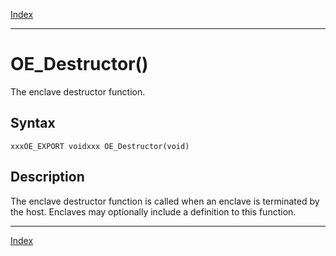 [Index](index.md)

---
# OE_Destructor()

The enclave destructor function.

## Syntax

    xxxOE_EXPORT voidxxx OE_Destructor(void)
## Description 

The enclave destructor function is called when an enclave is terminated by the host. Enclaves may optionally include a definition to this function.

---
[Index](index.md)

